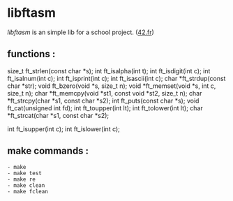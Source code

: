 # libftasm
_libftasm_ is an simple lib for a school project. ([42.fr](http://www.42.fr/))

## functions : ##

size_t	ft_strlen(const char *s);
int		ft_isalpha(int t);
int		ft_isdigit(int c);
int		ft_isalnum(int c);
int		ft_isprint(int c);
int		ft_isascii(int c);
char		*ft_strdup(const char *str);
void		ft_bzero(void *s, size_t n);
void		*ft_memset(void *s, int c, size_t n);
char 	*ft_memcpy(void *st1, const void *st2, size_t n);
char		*ft_strcpy(char *s1, const char *s2);
int		ft_puts(const char *s);
void		ft_cat(unsigned int fd);
int		ft_toupper(int lt);
int		ft_tolower(int lt);
char 	*ft_strcat(char *s1, const char *s2);

int     ft_isupper(int c);
int     ft_islower(int c);

## make commands : ##

	- make
	- make test
	- make re
	- make clean
	- make fclean